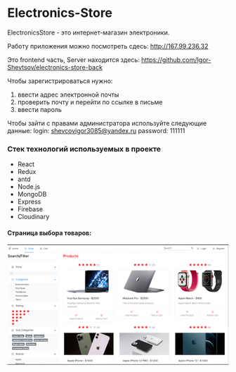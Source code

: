 # Electronics-Store

ElectronicsStore - это интернет-магазин электроники.

Работу приложения можно посмотреть сдесь: http://167.99.236.32

Это frontend часть, Server находится здесь: https://github.com/Igor-Shevtsov/electronics-store-back

Чтобы зарегистрироваться нужно:
 1. ввести адрес электронной почты
 2. проверить почту и перейти по ссылке в письме
 3. ввести пароль

Чтобы зайти с правами администратора используйте следующие данные:
login: shevcovigor3085@yandex.ru
password: 111111

### Стек технологий используемых в проекте

- React
- Redux
- antd
- Node.js
- MongoDB
- Express
- Firebase
- Cloudinary

#### Страница выбора товаров:

![Shop](https://github.com/Igor-Shevtsov/electronics-store-front/blob/master/src/scrin/1.png 'Магазин')




